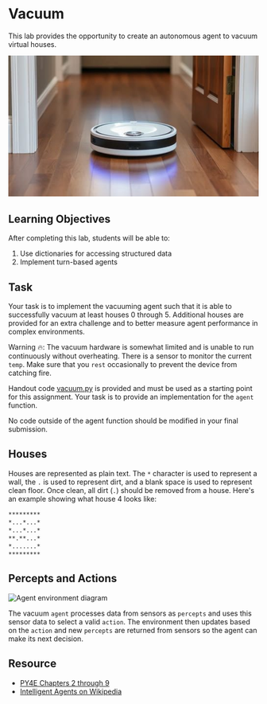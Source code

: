 Vacuum
======

This lab provides the opportunity to create an autonomous agent to vacuum virtual houses.

![A robotic vacuum cleaner cleaning a carpet (Stable Diffusion)](media/vacuum.jpg)

Learning Objectives
-------------------

After completing this lab, students will be able to:

1. Use dictionaries for accessing structured data
2. Implement turn-based agents

Task
----

Your task is to implement the vacuuming agent such that it is able to successfully vacuum at least houses 0 through 5. Additional houses are provided for an extra challenge and to better measure agent performance in complex environments.

Warning 🔥: The vacuum hardware is somewhat limited and is unable to run continuously without overheating. There is a sensor to monitor the current `temp`. Make sure that you `rest` occasionally to prevent the device from catching fire.


Handout code [vacuum.py](vacuum.py) is provided and must be used as a starting point for this assignment. Your task is to provide an implementation for the `agent` function.

No code outside of the agent function should be modified in your final submission.

Houses
------

Houses are represented as plain text. The `*` character is used to represent a wall, the `.` is used to represent dirt, and a blank space is used to represent clean floor. Once clean, all dirt (`.`) should be removed from a house. Here's an example showing what house 4 looks like:

```
*********
*...*...*
*...*...*
**.**...*
*.......*
*********
```

Percepts and Actions
--------------------

![Agent environment diagram](https://upload.wikimedia.org/wikipedia/commons/3/3f/IntelligentAgent-SimpleReflex.png)

The vacuum `agent` processes data from sensors as `percepts` and uses this sensor data to select a valid `action`. The environment then updates based on the `action` and new `percepts` are returned from sensors so the agent can make its next decision.

Resource
--------

- [PY4E Chapters 2 through 9](https://www.py4e.com/html3/)
- [Intelligent Agents on Wikipedia](https://en.wikipedia.org/wiki/Intelligent_agent)